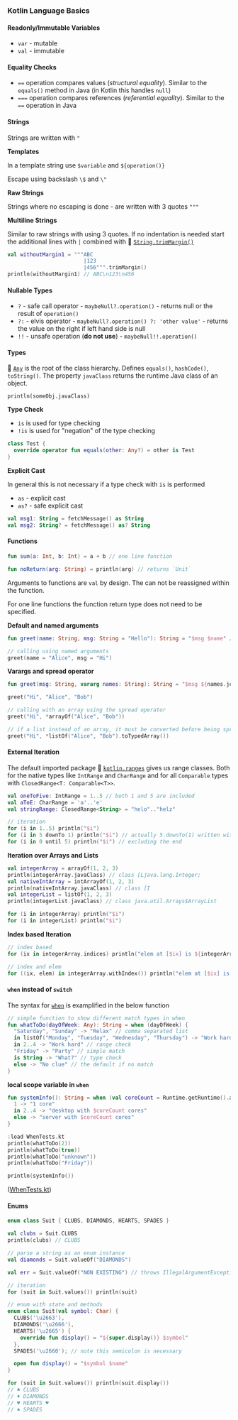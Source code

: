 ### Kotlin Language Basics

#### Readonly/Immutable Variables

* `var` - mutable
* `val` - immutable

#### Equality Checks

* `==` operation compares values (*structural equality*). Similar to the `equals()` method in Java (in Kotlin this handles `null`)
* `===` operation compares references (*referential equality*). Similar to the `==` operation in Java

#### Strings

Strings are written with `"`

**Templates**

In a template string use `$variable` and `${operation()}`

Escape using backslash `\$` and `\"`

**Raw Strings**

Strings where no escaping is done - are written with 3 quotes `"""`

**Multiline Strings**

Similar to raw strings with using 3 quotes. If no indentation is needed start the additional lines with `|` combined with 🔗 [`String.trimMargin()`](https://kotlinlang.org/api/latest/jvm/stdlib/kotlin.text/trim-margin.html)

```kotlin
val withoutMargin1 = """ABC
                        |123
                        |456""".trimMargin()
println(withoutMargin1) // ABC\n123\n456
```

#### Nullable Types

* `?` - safe call operator - `maybeNull?.operation()` - returns null or the result of `operation()`
* `?:` - elvis operator - `maybeNull?.operation() ?: 'other value'` - returns the value on the right if left hand side is null
* `!!` - unsafe operation (**do not use**) - `maybeNull!!.operation()`

#### Types

🔗 [`Any`](https://kotlinlang.org/api/latest/jvm/stdlib/kotlin/-any/) is the root of the class hierarchy. Defines `equals()`, `hashCode()`, `toString()`. The property `javaClass` returns the runtime Java class of an object.

`println(someObj.javaClass)`

**Type Check**

* `is` is used for type checking
* `!is` is used for "negation" of the type checking

```kotlin
class Test {
  override operator fun equals(other: Any?) = other is Test
}
```

**Explicit Cast**

In general this is not necessary if a type check with `is` is performed

* `as` - explicit cast
* `as?` - safe explicit cast

```kotlin
val msg1: String = fetchMessage() as String
val msg2: String? = fetchMessage() as? String
```

#### Functions

```kotlin
fun sum(a: Int, b: Int) = a + b // one line function

fun noReturn(arg: String) = println(arg) // returns `Unit`
```

Arguments to functions are `val` by design. The can not be reassigned within the function.

For one line functions the function return type does not need to be specified.

**Default and named arguments**

```kotlin
fun greet(name: String, msg: String = "Hello"): String = "$msg $name" // default arguments

// calling using named arguments
greet(name = "Alice", msg = "Hi")
```

**Varargs and spread operator**

```kotlin
fun greet(msg: String, vararg names: String): String = "$msg ${names.joinToString(",")}" // names will be an array

greet("Hi", "Alice", "Bob")

// calling with an array using the spread operator
greet("Hi", *arrayOf("Alice", "Bob"))

// if a list instead of an array, it must be converted before being spread
greet("Hi", *listOf("Alice", "Bob").toTypedArray())
```

#### External Iteration

The default imported package 🔗 [`kotlin.ranges`](https://kotlinlang.org/api/latest/jvm/stdlib/kotlin.ranges/) gives us range classes. Both for the native types like `IntRange` and `CharRange` and for all `Comparable` types with `ClosedRange<T: Comparable<T>>`.

```kotlin
val oneToFive: IntRange = 1..5 // both 1 and 5 are included
val aToE: CharRange = 'a'..'e'
val stringRange: ClosedRange<String> = "helo".."helz"

// iteration
for (i in 1..5) println("$i")
for (i in 5 downTo 1) println("$i") // actually 5.downTo(1) written with infix notation (skipping parenthesis)
for (i in 0 until 5) println("$i") // excluding the end
```

**Iteration over Arrays and Lists**

```kotlin
val integerArray = arrayOf(1, 2, 3)
println(integerArray.javaClass) // class [Ljava.lang.Integer;
val nativeIntArray = intArrayOf(1, 2, 3)
println(nativeIntArray.javaClass) // class [I
val integerList = listOf(1, 2, 3)
println(integerList.javaClass) // class java.util.Arrays$ArrayList

for (i in integerArray) println("$i")
for (i in integerList) println("$i")
```

**Index based Iteration**

```kotlin
// index based
for (ix in integerArray.indices) println("elem at [$ix] is ${integerArray[ix]}")

// index and elem
for ((ix, elem) in integerArray.withIndex()) println("elem at [$ix] is $elem")
```

#### `when` instead of `switch`

The syntax for [`when`](https://kotlinlang.org/docs/control-flow.html#when-expression) is examplified in the below function

```kotlin
// simple function to show different match types in when
fun whatToDo(dayOfWeek: Any): String = when (dayOfWeek) {
  "Saturday", "Sunday" -> "Relax" // comma separated list
  in listOf("Monday", "Tuesday", "Wednesday", "Thursday") -> "Work hard" // list check
  in 2..4 -> "Work hard" // range check
  "Friday" -> "Party" // simple match
  is String -> "What?" // type check
  else -> "No clue" // the default if no match
}
```

**local scope variable in `when`**

```kotlin
fun systemInfo(): String = when (val coreCount = Runtime.getRuntime().availableProcessors()) {
  1 -> "1 core"
  in 2..4 -> "desktop with $coreCount cores"
  else -> "server with $coreCount cores"
}
```

```kotlin
:load WhenTests.kt
println(whatToDo(2))
println(whatToDo(true))
println(whatToDo("unknown"))
println(whatToDo("Friday"))

println(systemInfo())
```
([WhenTests.kt](./WhenTests.kt))

#### Enums

```kotlin
enum class Suit { CLUBS, DIAMONDS, HEARTS, SPADES }

val clubs = Suit.CLUBS
println(clubs) // CLUBS

// parse a string as an enum instance
val diamonds = Suit.valueOf("DIAMONDS")

val err = Suit.valueOf("NON EXISTING") // throws IllegalArgumentException

// iteration
for (suit in Suit.values()) println(suit)

// enum with state and methods
enum class Suit(val symbol: Char) {
  CLUBS('\u2663'),
  DIAMONDS('\u2666'),
  HEARTS('\u2665') {
    override fun display() = "${super.display()} $symbol"
  },
  SPADES('\u2660'); // note this semicolon is necessary

  open fun display() = "$symbol $name"
}

for (suit in Suit.values()) println(suit.display())
// ♣ CLUBS
// ♦ DIAMONDS
// ♥ HEARTS ♥
// ♠ SPADES

```
